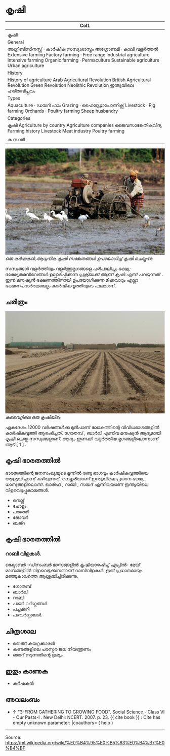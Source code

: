 # കൃഷി

| Col1 |
| --- |
|  |
| കൃഷി |
| General |
| അഗ്രിബിസിനസ്സ് · കാർഷിക സസ്യശാസ്ത്രം അഗ്രോണമി · കാലി വളർത്തൽ Extensive farming Factory farming · Free range Industrial agriculture Intensive farming Organic farming · Permaculture Sustainable agriculture Urban agriculture |
| History |
| History of agriculture Arab Agricultural Revolution British Agricultural Revolution Green Revolution Neolithic Revolution ഇന്ത്യയിലെ ഹരിതവിപ്ലവം |
| Types |
| Aquaculture · ഡയറി ഫാം Grazing · ഹൈഡ്രോപോണിക്സ് Livestock · Pig farming Orchards · Poultry farming Sheep husbandry |
| Categories |
| കൃഷി Agriculture by country Agriculture companies ജൈവസാങ്കേതികവിദ്യ Farming history Livestock Meat industry Poultry farming |
|  |
| ക സ തി |

![](../../images/5fb1ca87837d840f.jpg)
*ഒരു കർ‍ഷകൻ,ആധുനിക കൃഷി സങ്കേതങ്ങൾ ഉപയോഗിച്ച് കൃഷി ചെയ്യുന്നു*

സസ്യങ്ങൾ വളർത്തിയും വളർത്തുമൃഗങ്ങളെ പരിപാലിച്ചും ഭക്ഷ്യ-ഭക്ഷ്യേതരവിഭവങ്ങൾ ഉല്പാദിപ്പിക്കുന്ന പ്രക്രിയക്ക് ആണ് കൃഷി എന്ന് പറയുന്നത് . ഇന്ന് മനുഷ്യൻ ഭക്ഷണത്തിനായി ഉപയോഗിക്കുന്ന മിക്കവാറും എല്ലാ ഭക്ഷണപദാർത്ഥങ്ങളും കാർഷികവൃത്തിയുടെ ഫലമാണ്.

## ചരിത്രം

![](../../images/bc194408a4110819.JPG)
*കുവൈറ്റിലെ ഒരു കൃഷിയിടം*

ഏകദേശം 12000 വർഷങ്ങൾക്കു മുൻപാണ്‌ ലോകത്തിന്റെ വിവിധഭാഗങ്ങളിൽ കാർഷികവൃത്തി ആരംഭിച്ചത്. ഗോതമ്പ് , ബാർലി എന്നിവ മനുഷ്യൻ ആദ്യമായി കൃഷി ചെയ്ത സസ്യങ്ങളാണ്‌. ആദ്യം ഇണക്കി വളർത്തിയ മൃഗങ്ങളിലൊന്നാണ്‌ ആട് [ 1 ] .

## കൃഷി ഭാരതത്തിൽ

ഭാരതത്തിന്റെ ജനസംഖ്യയുടെ മൂന്നിൽ രണ്ടു ഭാഗവും കാർഷികവൃത്തിയെ ആശ്രയിച്ചാണ്‌ കഴിയുന്നത്. നെല്ലരിയാണ്‌ ഇന്ത്യയിലെ പ്രധാന ഭക്ഷ്യ ധാന്യങ്ങളിലൊന്ന്. ഖാരിഫ് , റാബി , സയദ് എന്നിവയാണ്‌ ഇന്ത്യയിലെ വിളവെടുപ്പുകാലങ്ങൾ.

- നെല്ല്
- ചോളം
- പരുത്തി
- ജോവർ
- ബജ്റ

## കൃഷി ഭാരതത്തിൽ

### റാബി വിളകൾ.

ഒക്ടോബർ -ഡിസംബർ മാസങ്ങളിൽ കൃഷിയാരംഭിച്ച് ഏപ്രിൽ- മേയ് മാസങ്ങളിൽ വിളവെടുക്കുന്നതാണ്‌ റാബിവിളകൾ. ഇത് പ്രധാനമായും മഞ്ഞുകാലത്തെ ആശ്രയിച്ചിരിക്കുന്നു.

- ഗോതമ്പ്
- ബാർലി
- റാബി
- പയർ വർഗ്ഗങ്ങൾ
- പച്ചക്കറി
- പഴവർഗ്ഗങ്ങൾ.

## ചിത്രശാല

- തെങ്ങ് കയറ്റക്കാരൻ
- കണ്ടങ്ങളിലെ പരസ്പര ജല നിയന്ത്രണം
- ഞാറ് നടുന്നതിന്റെ ദൃശ്യം

## ഇതും കാണുക

- കർഷകൻ

## അവലംബം

- ↑ "3-FROM GATHERING TO GROWING FOOD". Social Science - Class VI - Our Pasts-I . New Delhi: NCERT. 2007. p. 23. {{ cite book }} : Cite has empty unknown parameter: |coauthors= ( help )

---
Source: https://ml.wikipedia.org/wiki/%E0%B4%95%E0%B5%83%E0%B4%B7%E0%B4%BF
